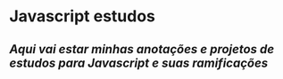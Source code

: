 # Javascript estudos
## _Aqui vai estar minhas anotações e projetos de estudos para Javascript e suas ramificações_
